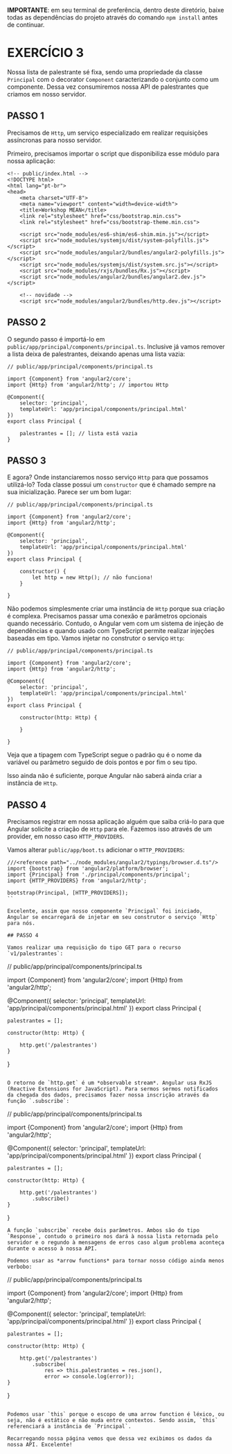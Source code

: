 **IMPORTANTE**: em seu terminal de preferência, dentro deste diretório, baixe todas as dependências do projeto através do comando `npm install` antes de continuar.

# EXERCÍCIO 3

Nossa lista de palestrante sé fixa, sendo uma propriedade da classe `Principal` com o decorator `Component` caracterizando o conjunto como um componente. Dessa vez consumiremos nossa API de palestrantes que criamos em nosso servidor.

## PASSO 1

Precisamos de `Http`, um serviço especializado em realizar requisições assíncronas para nosso servidor. 

Primeiro, precisamos importar o script que disponibiliza esse módulo para nossa aplicação:

```
<!-- public/index.html -->
<!DOCTYPE html>
<html lang="pt-br">
<head>
	<meta charset="UTF-8">
	<meta name="viewport" content="width=device-width">
	<title>Workshop MEAN</title>
	<link rel="stylesheet" href="css/bootstrap.min.css">
	<link rel="stylesheet" href="css/bootstrap-theme.min.css">

	<script src="node_modules/es6-shim/es6-shim.min.js"></script> 
    <script src="node_modules/systemjs/dist/system-polyfills.js"></script>
    <script src="node_modules/angular2/bundles/angular2-polyfills.js"></script>
    <script src="node_modules/systemjs/dist/system.src.js"></script>
    <script src="node_modules/rxjs/bundles/Rx.js"></script>
    <script src="node_modules/angular2/bundles/angular2.dev.js"></script>

    <!-- novidade -->
    <script src="node_modules/angular2/bundles/http.dev.js"></script>
```

## PASSO 2

O segundo passo é importá-lo em `public/app/principal/components/principal.ts`. Inclusive já vamos remover a lista deixa de palestrantes, deixando apenas uma lista vazia:

```
// public/app/principal/components/principal.ts

import {Component} from 'angular2/core';
import {Http} from 'angular2/http'; // importou Http

@Component({
	selector: 'principal',
	templateUrl: 'app/principal/components/principal.html'
})
export class Principal {
    
    palestrantes = []; // lista está vazia
}
```

## PASSO 3

E agora? Onde instanciaremos nosso serviço `Http` para que possamos utilizá-lo? Toda classe possui um `constructor` que é chamado sempre na sua inicialização. Parece ser um bom lugar:


```
// public/app/principal/components/principal.ts

import {Component} from 'angular2/core';
import {Http} from 'angular2/http';

@Component({
	selector: 'principal',
	templateUrl: 'app/principal/components/principal.html'
})
export class Principal {

	constructor() {
		let http = new Http(); // não funciona!
	}    
    
}
````

Não podemos simplesmente criar uma instância de `Http` porque sua criação é complexa. Precisamos passar uma conexão e parâmetros opcionais quando necessário. Contudo, o Angular vem com um sistema de injeção de dependências e quando usado com TypeScript permite realizar injeções baseadas em tipo. Vamos injetar no construtor o serviço `Http`:

```
// public/app/principal/components/principal.ts

import {Component} from 'angular2/core';
import {Http} from 'angular2/http';

@Component({
	selector: 'principal',
	templateUrl: 'app/principal/components/principal.html'
})
export class Principal {

	constructor(http: Http) {
		
	}    
    
}
```

Veja que a tipagem com TypeScript segue o padrão qu é o nome da variável ou parâmetro seguido de dois pontos e por fim o seu tipo. 

Isso ainda não é suficiente, porque Angular não saberá ainda criar a instância de `Http`. 

## PASSO 4

Precisamos registrar em nossa aplicação alguém que saiba criá-lo para que Angular solicite a criação de `Http` para ele. Fazemos isso através de um provider, em nosso caso `HTTP_PROVIDERS`. 

Vamos alterar `public/app/boot.ts` adicionar o `HTTP_PROVIDERS`:

```
///<reference path="../node_modules/angular2/typings/browser.d.ts"/>
import {bootstrap} from 'angular2/platform/browser';
import {Principal} from './principal/components/principal';
import {HTTP_PROVIDERS} from 'angular2/http';

bootstrap(Principal, [HTTP_PROVIDERS]); 
``

Excelente, assim que nosso componente `Principal` foi iniciado, Angular se encarregará de injetar em seu construtor o serviço `Http` para nós.

## PASSO 4

Vamos realizar uma requisição do tipo GET para o recurso `v1/palestrantes`:

```
// public/app/principal/components/principal.ts

import {Component} from 'angular2/core';
import {Http} from 'angular2/http';

@Component({
	selector: 'principal',
	templateUrl: 'app/principal/components/principal.html'
})
export class Principal {
    
    palestrantes = [];
    
    constructor(http: Http) {
        
        http.get('/palestrantes')			
    }
}
```

O retorno de `http.get` é um *observable stream*. Angular usa RxJS (Reactive Extensions for JavaScript). Para sermos sermos notificados da chegada dos dados, precisamos fazer nossa inscrição através da função `.subscribe`:

```
// public/app/principal/components/principal.ts

import {Component} from 'angular2/core';
import {Http} from 'angular2/http';

@Component({
	selector: 'principal',
	templateUrl: 'app/principal/components/principal.html'
})
export class Principal {
    
    palestrantes = [];
    
    constructor(http: Http) {
        
        http.get('/palestrantes')
        	.subscribe()			
    }
}
```
A função `subscribe` recebe dois parâmetros. Ambos são do tipo `Response`, contudo o primeiro nos dará à nossa lista retornada pelo servidor e o regundo à mensagens de erros caso algum problema aconteça durante o acesso à nossa API.

Podemos usar as *arrow functions* para tornar nosso código ainda menos verbobo:

```
// public/app/principal/components/principal.ts

import {Component} from 'angular2/core';
import {Http} from 'angular2/http';

@Component({
	selector: 'principal',
	templateUrl: 'app/principal/components/principal.html'
})
export class Principal {
    
    palestrantes = [];
    
    constructor(http: Http) {
        
        http.get('/palestrantes')
			.subscribe(
				res => this.palestrantes = res.json(),
				error => console.log(error));        
    }
}
```

Podemos usar `this` porque o escopo de uma arrow function é léxico, ou seja, não é estático e não muda entre contextos. Sendo assim, `this` referenciará a instância de `Principal`. 

Recarregando nossa página vemos que dessa vez exibimos os dados da nossa API. Excelente!
